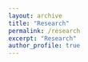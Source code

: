 ```yaml
---
layout: archive
title: "Research"
permalink: /research
excerpt: "Research"
author_profile: true
---
```

